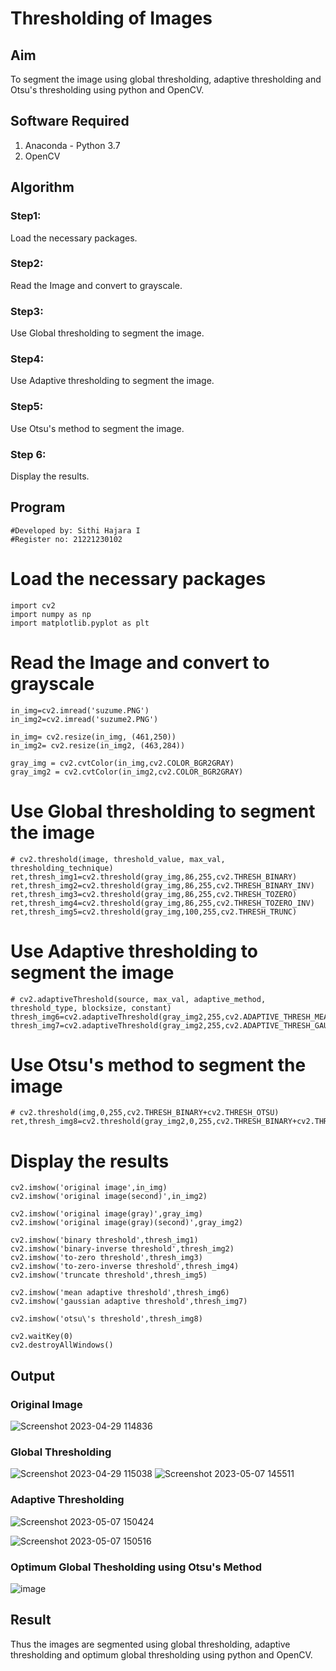 # Thresholding of Images
## Aim
To segment the image using global thresholding, adaptive thresholding and Otsu's thresholding using python and OpenCV.

## Software Required
1. Anaconda - Python 3.7
2. OpenCV

## Algorithm

### Step1:
Load the necessary packages.

### Step2:
Read the Image and convert to grayscale.

### Step3:
Use Global thresholding to segment the image.

### Step4:
Use Adaptive thresholding to segment the image.

### Step5:
Use Otsu's method to segment the image.

### Step 6:
Display the results.

## Program

```
#Developed by: Sithi Hajara I
#Register no: 21221230102
```

# Load the necessary packages
```
import cv2
import numpy as np
import matplotlib.pyplot as plt
```

# Read the Image and convert to grayscale
```
in_img=cv2.imread('suzume.PNG')
in_img2=cv2.imread('suzume2.PNG')

in_img= cv2.resize(in_img, (461,250))
in_img2= cv2.resize(in_img2, (463,284))

gray_img = cv2.cvtColor(in_img,cv2.COLOR_BGR2GRAY)
gray_img2 = cv2.cvtColor(in_img2,cv2.COLOR_BGR2GRAY)
```
# Use Global thresholding to segment the image
```
# cv2.threshold(image, threshold_value, max_val, thresholding_technique)
ret,thresh_img1=cv2.threshold(gray_img,86,255,cv2.THRESH_BINARY)
ret,thresh_img2=cv2.threshold(gray_img,86,255,cv2.THRESH_BINARY_INV)
ret,thresh_img3=cv2.threshold(gray_img,86,255,cv2.THRESH_TOZERO)
ret,thresh_img4=cv2.threshold(gray_img,86,255,cv2.THRESH_TOZERO_INV)
ret,thresh_img5=cv2.threshold(gray_img,100,255,cv2.THRESH_TRUNC)
```

# Use Adaptive thresholding to segment the image
```
# cv2.adaptiveThreshold(source, max_val, adaptive_method, threshold_type, blocksize, constant)
thresh_img6=cv2.adaptiveThreshold(gray_img2,255,cv2.ADAPTIVE_THRESH_MEAN_C,cv2.THRESH_BINARY,11,2)
thresh_img7=cv2.adaptiveThreshold(gray_img2,255,cv2.ADAPTIVE_THRESH_GAUSSIAN_C,cv2.THRESH_BINARY,11,2)
```

# Use Otsu's method to segment the image 
```
# cv2.threshold(img,0,255,cv2.THRESH_BINARY+cv2.THRESH_OTSU)
ret,thresh_img8=cv2.threshold(gray_img2,0,255,cv2.THRESH_BINARY+cv2.THRESH_OTSU)
```
# Display the results

```
cv2.imshow('original image',in_img)
cv2.imshow('original image(second)',in_img2)

cv2.imshow('original image(gray)',gray_img)
cv2.imshow('original image(gray)(second)',gray_img2)

cv2.imshow('binary threshold',thresh_img1)
cv2.imshow('binary-inverse threshold',thresh_img2)
cv2.imshow('to-zero threshold',thresh_img3)
cv2.imshow('to-zero-inverse threshold',thresh_img4)
cv2.imshow('truncate threshold',thresh_img5)

cv2.imshow('mean adaptive threshold',thresh_img6)
cv2.imshow('gaussian adaptive threshold',thresh_img7)

cv2.imshow('otsu\'s threshold',thresh_img8)

cv2.waitKey(0)
cv2.destroyAllWindows()

```
## Output

### Original Image
![Screenshot 2023-04-29 114836](https://user-images.githubusercontent.com/94219582/236668709-4afc9bff-ff73-4b2e-9f61-1909b5879ab5.png)

### Global Thresholding
![Screenshot 2023-04-29 115038](https://user-images.githubusercontent.com/94219582/236669049-61ea7539-3006-48b8-ab4e-43d21c7fc253.png)
![Screenshot 2023-05-07 145511](https://user-images.githubusercontent.com/94219582/236669641-3ffdfca6-5f53-4607-a945-62fe191586b9.png)

### Adaptive Thresholding
![Screenshot 2023-05-07 150424](https://user-images.githubusercontent.com/94219582/236669825-da6f39f5-fa3b-4b8f-9241-7fcdf9fe790c.png)

![Screenshot 2023-05-07 150516](https://user-images.githubusercontent.com/94219582/236669836-bf13d75c-627f-4863-9278-2d71d527ce65.png)

### Optimum Global Thesholding using Otsu's Method
![image](https://user-images.githubusercontent.com/94219582/236668932-278308e0-ba68-4b77-a98d-a5aea30b8c2e.png)

## Result
Thus the images are segmented using global thresholding, adaptive thresholding and optimum global thresholding using python and OpenCV.


